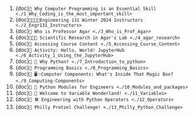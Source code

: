 # 
1. {doc}`📝 Why Computer Programming is an Essential Skill <./1_Why_Coding_is_the_most_important_skill>`
2. {doc}`👨🏽👩🏾Engineering 131 Winter 2024 Instructors <./2_Engr131_Instructors>`
3. {doc}`📝 Who is Professor Agar <./3_Who_is_Prof_Agar>`
4. {doc}`📝🧪🔬 Scientific Research in Agar's Lab <./4_agar_research>`
5. {doc}`📝 Accessing Course Content <./5_Accessing_Course_Content>`
6. {doc}`🚀 Activity: Hello, World! JupyterHub <./6_Activity_1_Using_the_JupyterHub>`
7. {doc}`📝 🐍 Why Python? <./7_Introduction_to_python>`
8. {doc}`📝 Programming Basics <./8_Programming_Basics>`
9. {doc}`📝 🖥️✨Computer Components: What's Inside That Magic Box? <./9_Computing-Components>`
10. {doc}`📝 🐉 Python Modules for Engineers <./10_Modules_and_packages>`
11. {doc}`📝 🎉 Welcome to Variable Wonderland! <./11_Variables>`
12. {doc}`📝 🛠️ Engineering with Python Operators <./12_Operators>`
13. {doc}`🥨 Philly Pretzel Challenge! <./13_Philly_Python_Challenge>`
